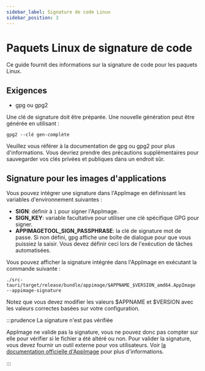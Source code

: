 ```yaml
---
sidebar_label: Signature de code Linux
sidebar_position: 3
---
```


# Paquets Linux de signature de code

Ce guide fournit des informations sur la signature de code pour les paquets Linux.

## Exigences

- gpg ou gpg2

Une clé de signature doit être préparée. Une nouvelle génération peut être générée en utilisant :

```shell
gpg2 --clé gen-complète
```

Veuillez vous référer à la documentation de gpg ou gpg2 pour plus d'informations. Vous devriez prendre des précautions supplémentaires pour sauvegarder vos clés privées et publiques dans un endroit sûr.

## Signature pour les images d'applications

Vous pouvez intégrer une signature dans l'AppImage en définissant les variables d'environnement suivantes :

- **SIGN**: définir à `1` pour signer l'AppImage.
- **SIGN_KEY**: variable facultative pour utiliser une clé spécifique GPG pour signer.
- **APPIMAGETOOL_SIGN_PASSPHRASE**: la clé de signature mot de passe. Si non défini, gpg affiche une boîte de dialogue pour que vous puissiez la saisir. Vous devez définir ceci lors de l'exécution de tâches automatisées.

Vous pouvez afficher la signature intégrée dans l'AppImage en exécutant la commande suivante :

```shell
./src-tauri/target/release/bundle/appimage/$APPNAME_$VERSION_amd64.AppImage --appimage-signature
```

Notez que vous devez modifier les valeurs $APPNAME et $VERSION avec les valeurs correctes basées sur votre configuration.

:::prudence La signature n'est pas vérifiée

AppImage ne valide pas la signature, vous ne pouvez donc pas compter sur elle pour vérifier si le fichier a été altéré ou non. Pour valider la signature, vous devez fournir un outil externe pour vos utilisateurs. Voir [la documentation officielle d'AppImage][] pour plus d'informations.

:::

[la documentation officielle d'AppImage]: https://docs.appimage.org/packaging-guide/optional/signatures.html
